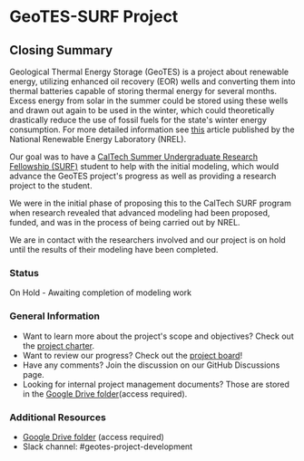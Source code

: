 # GeoTES-SURF Project

## Closing Summary
Geological Thermal Energy Storage (GeoTES) is a project about renewable energy, utilizing enhanced oil recovery (EOR) wells and converting them into thermal batteries capable of storing thermal energy for several months. Excess energy from solar in the summer could be stored using these wells and drawn out again to be used in the winter, which could theoretically drastically reduce the use of fossil fuels for the state's winter energy consumption.  For more detailed information see [this](https://www.nrel.gov/docs/fy23osti/86609.pdf) article published by the National Renewable Energy Laboratory (NREL).

 Our goal was to have a [CalTech Summer Undergraduate Research Fellowship (SURF)](https://sfp.caltech.edu/undergraduate-research/programs/surf) student to help with the initial modeling, which would advance the GeoTES project's progress as well as providing a research project to the student.

We were in the initial phase of proposing this to the CalTech SURF program when research revealed that advanced modeling had been proposed, funded, and was in the process of being carried out by NREL. 

We are in contact with the researchers involved and our project is on hold until the results of their modeling have been completed. 

### Status
On Hold - Awaiting completion of modeling work 

### General Information
- Want to learn more about the project's scope and objectives? Check out the [project charter](documentation/PROJECT_CHARTER.md).
- Want to review our progress? Check out the [project board](https://github.com/orgs/orchid-initiative/projects/11)!
- Have any comments? Join the discussion on our GitHub Discussions page.
- Looking for internal project management documents? Those are stored in the [Google Drive folder](https://drive.google.com/drive/folders/1kpTAG7g1ssLVeWuSSPQ03HtcHmXAq-y9?usp=drive_link)(access required).

### Additional Resources
- [Google Drive folder](https://drive.google.com/drive/folders/1kpTAG7g1ssLVeWuSSPQ03HtcHmXAq-y9?usp=drive_link) (access required)
- Slack channel: #geotes-project-development
